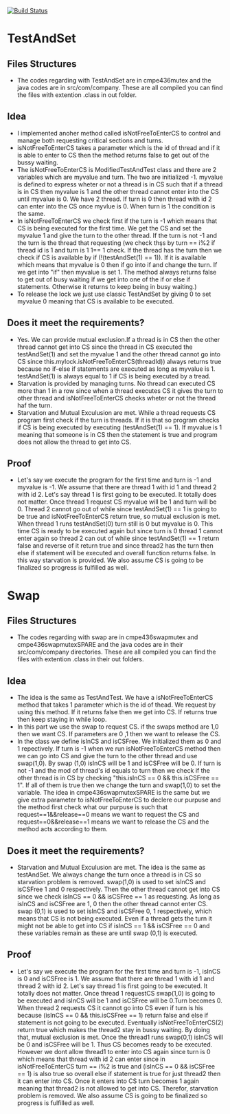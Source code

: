 [![Build Status](https://travis-ci.org/joemccann/dillinger.svg?branch=master)](https://travis-ci.org/joemccann/dillinger)


# TestAndSet
## Files Structures
  - The codes regarding with TestAndSet are in cmpe436mutex and the java codes are in src/com/company. These are all compiled you can find the files with extention .class in out folder.
## Idea
  - I implemented anoher method called isNotFreeToEnterCS to control and manage both requesting critical sections and turns.
  - isNotFreeToEnterCS takes a parameter which is the id of thread and if it is able to enter to CS then the method returns false to get out of the bussy waiting.
  - The isNotFreeToEnterCS is ModifiedTestAndTest class and there are 2 variables which are myvalue and turn. The two are initialized -1. myvalue is defined to express wheter or not a thread is in CS such that if a thread is in CS then myvalue is 1 and the other thread cannot enter into the CS until myvalue is 0. We have 2 thread. If turn is 0 then thread with id 2 can enter into the CS once myvlue is 0. When turn is 1 the condition is the same.
  - In isNotFreeToEnterCS we check first if the turn is -1 which means that CS is being executed for the first time. We get the CS and set the myvalue 1 and give the turn to the other thread. If the turn is not -1 and the turn is the thread that requesting (we check thşs by turn == i%2 if thread id is 1 and turn is 1 1== 1 check. If the thread has the turn then we check if CS is available by if (!(testAndSet(1) == 1)). If it is available which means that myvalue is 0 then if go into if and change the turn. If we get into "if" then myvalue is set 1. The method always returns false to get out of busy waiting if we get into one of the if or else if statements. Otherwise it returns to keep being in busy waiting.)
  - To release the lock we just use classic TestAndSet by giving 0 to set myvalue 0 meaning that CS is available to be executed.
 ## Does it meet the requirements?
 - Yes. We can provide mutual exclusion.If a thread is in CS then the other thread cannot get into CS since the thread in CS executed the testAndSet(1) and set the myvalue 1 and the other thread cannot go into CS since this.mylock.isNotFreeToEnterCS(threadId)) always returns true because no if-else if statements are executed as long as myvalue is 1. testAndSet(1) is always equal to 1 if CS is being executed by a tread.
 - Starvation is provided by managing turns. No thread can executed CS more than 1 in a row since when a thread executes CS it gives the turn to other thread and isNotFreeToEnterCS checks wheter or not the thread haf the turn.
 - Starvation and Mutual Exculusion are met. While a thread requests CS program first check if the turn is threads. If it is that so program checks if CS is being executed by executing (testAndSet(1) == 1). If myvalue is 1 meaning that someone is in CS then the statement is true and program does not allow the thread to get into CS.
 ## Proof
 - Let's say we execute the program for the first time and turn is -1 and myvalue is -1. We assume that there are thread 1 with id 1 and thread 2 with id 2. Let's say thread 1 is first going to be executed. It totally does not matter. Once thread 1 request CS myvalue will be 1 and turn will be 0. Thread 2 cannot go out of while since testAndSet(1) == 1 is going to be true and isNotFreeToEnterCS return true, so mutual exclusion is met. When thread 1 runs testAndSet(0) turn still is 0 but myvalue is 0. This time CS is ready to be executed again but since turn is 0 thread 1 cannot enter again so thread 2 can out of while since testAndSet(1) == 1 return false and reverse of it return true and since thread2 has the turn then else if statement will be executed and overall function returns false. In this way starvation is provided. We also assume CS is going to be finalized so progress is fulfilled as well.

# Swap
## Files Structures
  - The codes regarding with swap are in cmpe436swapmutex and cmpe436swapmutexSPARE and the java codes are in their src/com/company directories. These are all compiled you can find the files with extention .class in their out folders.
## Idea
- The idea is the same as TestAndTest. We have a isNotFreeToEnterCS method that takes 1 parameter which is the id of thead. We request by using this method. If it returns false then we get into CS. If returns true then keep staying in while loop.
- In this part we use the swap to request CS. if the swaps method are 1,0 then we want CS. If parameters are 0 ,1 then we want to release the CS. 
- In the class we define isInCS and isCSFree. We initialized them as 0 and 1 repectively. If turn is -1 when we run isNotFreeToEnterCS method then we can go into CS and give the turn to the other thread and use swap(1,0). By swap (1,0) isInCS will be 1 and isCSFree will be 0. If turn is not -1 and the mod of thread's id equals to turn then we check if the other thread is in CS by checking "this.isInCS == 0 && this.isCSFree == 1". If all of them is true then we change the turn and swap(1,0) to set the variable. The idea in cmpe436swapmutexSPARE is the same but we give extra parameter to isNotFreeToEnterCS to declere our purpuse and the method first check what our purpuse is such that request==1&&release==0 means we want to request the CS and request==0&&release==1 means we want to release the CS and the method acts according to them.

 ## Does it meet the requirements?
- Starvation and Mutual Exculusion are met. The idea is the same as testAndSet. We always change the turn once a thread is in CS so starvation problem is removed. swap(1,0) is used to set isInCS and isCSFree 1 and 0 respectively. Then the other thread cannot get into CS since we check isInCS == 0 && isCSFree == 1 as requesting. As long as isInCS and isCSFree are 1, 0 then the other thread cannot enter CS. swap (0,1) is used to set isInCS and isCSFree 0, 1 respectively, which means that CS is not being executed. Even if a thread gets the turn it might not be able to get into CS if isInCS == 1 && isCSFree == 0 and these variables remain as these are until swap (0,1) is executed.
 ## Proof
- Let's say we execute the program for the first time and turn is -1, isInCS is 0 and isCSFree is 1. We assume that there are thread 1 with id 1 and thread 2 with id 2. Let's say thread 1 is first going to be executed. It totally does not matter. Once thread 1 requestCS swap(1,0) is going to be executed and isInCS will be 1 and isCSFree will be 0.Turn becomes 0. When thread 2 requests CS it cannot go into CS even if turn is his because (isInCS == 0 && this.isCSFree == 1) return false and else if statement is not going to be executed. Eventually isNotFreeToEnterCS(2) return true which makes the thread2 stay in bussy waiting. By doing that, mutual exclusion is met. Once the thread1 runs swap(0,1) isInCS will be 0 and isCSFree will be 1. Thus CS becomes ready to be executed. However we dont allow thread1 to enter into CS again since turn is 0 which means that thread with id 2 can enter since in isNotFreeToEnterCS turn == i%2 is true and (isInCS == 0 && isCSFree == 1) is also true so overall else if statement is true for just thread2 then it can enter into CS. Once it enters into CS turn becomes 1 again meaning that thread2 is not allowed to get into CS. Therefor, starvation problem is removed. We also assume CS is going to be finalized so progress is fulfilled as well.
